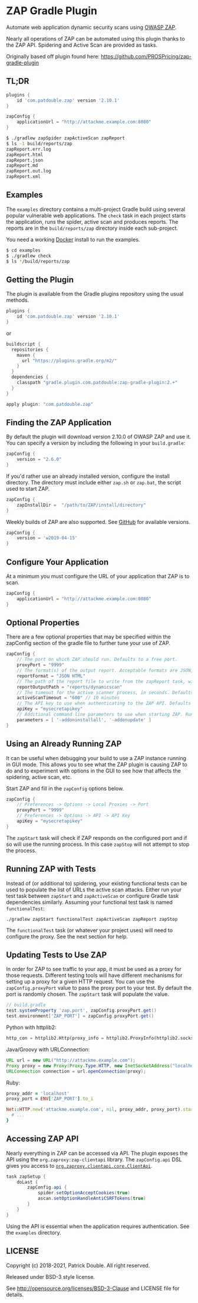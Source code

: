 # ZAP Gradle Plugin

Automate web application dynamic security scans using [OWASP ZAP](https://www.zaproxy.org/).

Nearly all operations of ZAP can be automated using this plugin thanks to the ZAP API. Spidering and Active Scan are provided as tasks.

Originally based off plugin found here: https://github.com/PROSPricing/zap-gradle-plugin

## TL;DR

```groovy
plugins {
    id 'com.patdouble.zap' version '2.10.1'
}

zapConfig {
    applicationUrl = "http://attackme.example.com:8080"
}
```

```bash
$ ./gradlew zapSpider zapActiveScan zapReport
$ ls -1 build/reports/zap
zapReport.err.log
zapReport.html
zapReport.json
zapReport.md
zapReport.out.log
zapReport.xml
```

## Examples

The `examples` directory contains a multi-project Gradle build using several popular vulnerable web applications. The `check` task in each project starts the application, runs the spider, active scan and produces reports. The reports are in the `build/reports/zap` directory inside each sub-project.

You need a working [Docker](https://docker.com) install to run the examples.

```bash
$ cd examples
$ ./gradlew check
$ ls */build/reports/zap
```

## Getting the Plugin

The plugin is available from the Gradle plugins repository using the usual methods.

```groovy
plugins {
    id 'com.patdouble.zap' version '2.10.1'
}
```

or

```groovy
buildscript {
  repositories {
    maven {
      url "https://plugins.gradle.org/m2/"
    }
  }
  dependencies {
    classpath "gradle.plugin.com.patdouble:zap-gradle-plugin:2.+"
  }
}

apply plugin: "com.patdouble.zap"
```

## Finding the ZAP Application

By default the plugin will download version 2.10.0 of OWASP ZAP and use it. You can specify a version by including the following in your `build.gradle`:

```groovy
zapConfig {
    version = "2.6.0"
}
```

If you'd rather use an already installed version, configure the install directory. The directory must include either
`zap.sh` or `zap.bat`, the script used to start ZAP.

```groovy
zapConfig {
    zapInstallDir =  "/path/to/ZAP/install/directory"
}
```

Weekly builds of ZAP are also supported. See [GitHub](https://github.com/zaproxy/zaproxy/releases) for available versions.

```groovy
zapConfig {
    version = 'w2019-04-15'
}
```


## Configure Your Application

At a minimum you must configure the URL of your application that ZAP is to scan.

```groovy
zapConfig {
    applicationUrl = "http://attackme.example.com:8080"
}
```

## Optional Properties
There are a few optional properties that may be specified within the zapConfig section of the gradle file to further tune your use of ZAP.

```groovy
zapConfig {
    // The port on which ZAP should run. Defaults to a free port.
    proxyPort = "9999"
    // The format(s) of the output report. Acceptable formats are JSON, HTML, MD and XML. Defaults to all.
    reportFormat = "JSON HTML"
    // The path of the report file to write from the zapReport task, without an extension. This path must be writable, subdirs will be created.
    reportOutputPath = "reports/dynamicscan"
    // The timeout for the active scanner process, in seconds. Defaults to 300 seconds.
    activeScanTimeout = "600" // 10 minutes
    // The API key to use when authenticating to the ZAP API. Defaults to a random value.
    apiKey = "mysecretapikey"
    // Additional command line parameters to use when starting ZAP. Run `zap.sh -help` to find available parameters.
    parameters = [ '-addoninstallall', '-addonupdate' ]
}
```

## Using an Already Running ZAP
It can be useful when debugging your build to use a ZAP instance running in GUI mode. This allows you to see what the ZAP plugin is causing ZAP to do and to experiment with options in the GUI to see how that affects the spidering, active scan, etc.

Start ZAP and fill in the `zapConfig` options below.

```groovy
zapConfig {
    // Preferences -> Options -> Local Proxies -> Port
    proxyPort = "9999"
    // Preferences -> Options -> API -> API Key
    apiKey = "mysecretapikey"
}
```

The `zapStart` task will check if ZAP responds on the configured port and if so will use the running process. In this case `zapStop` will not attempt to stop the process.

## Running ZAP with Tests
Instead of (or additional to) spidering, your existing functional tests can be used to populate the list of URLs the active scan attacks. Either run your test task between `zapStart` and `zapActiveScan` or configure Gradle task dependencies similarly. Assuming your functional test task is named `functionalTest`:

`./gradlew zapStart functionalTest zapActiveScan zapReport zapStop`

The `functionalTest` task (or whatever your project uses) will need to configure the proxy. See the next section for help.

## Updating Tests to Use ZAP

In order for ZAP to see traffic to your app, it must be used as a proxy for those requests. Different testing tools will have different mechanisms for setting up a proxy for a given HTTP request. You can use the `zapConfig.proxyPort` value to pass the proxy port to your test. By default the port is randomly chosen. The `zapStart` task will populate the value.

```groovy
// build.gradle
test.systemProperty 'zap.port', zapConfig.proxyPort.get()
test.environment['ZAP_PORT'] = zapConfig.proxyPort.get()
```

Python with httplib2:
```python
http_con = httplib2.Http(proxy_info = httplib2.ProxyInfo(httplib2.socks.PROXY_TYPE_HTTP, 'localhost', os.environ['ZAP_PORT']))
```

Java/Groovy with URLConnection:
```java
URL url = new URL("http://attackme.example.com");
Proxy proxy = new Proxy(Proxy.Type.HTTP, new InetSocketAddress("localhost", Integer.parseInt(System.getProperty("zap.port")));
URLConnection connection = url.openConnection(proxy);
```

Ruby:
```ruby
proxy_addr = 'localhost'
proxy_port = ENV['ZAP_PORT'].to_i

Net::HTTP.new('attackme.example.com', nil, proxy_addr, proxy_port).start { |http|
  # ...
}
```

## Accessing ZAP API

Nearly everything in ZAP can be accessed via API. The plugin exposes the API using the `org.zaproxy:zap-clientapi` library. The `zapConfig.api` DSL gives you access to [`org.zaproxy.clientapi.core.ClientApi`](https://javadoc.io/doc/org.zaproxy/zap-clientapi/1.6.0).

```groovy
task zapSetup {
    doLast {
        zapConfig.api {
            spider.setOptionAcceptCookies(true)
            ascan.setOptionHandleAntiCSRFTokens(true)
        }
    }
}
```

Using the API is essential when the application requires authentication. See the `examples` directory.

## LICENSE
Copyright (c) 2018-2021, Patrick Double. All right reserved.

Released under BSD-3 style license.

See http://opensource.org/licenses/BSD-3-Clause and LICENSE file for details.
